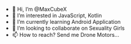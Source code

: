 - 👋 Hi, I’m @MaxCubeX
- 👀 I’m interested in JavaScript, Kotlin
- 🌱 I’m currently learning Android Application
- 💞️ I’m looking to collaborate on Sexuality Girls
- 📫 How to reach? Send me Drone Motors...

<!---
MaxCubeX/MaxCubeX is a ✨ special ✨ repository because its `README.md` (this file) appears on your GitHub profile.
You can click the Preview link to take a look at your changes.
--->
